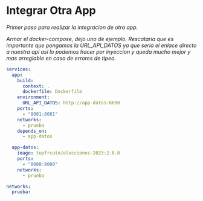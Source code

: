 # Integrar Otra App

<p>
    <em>Primer paso para realizar la integracion de otra app.</em>
</p>


<em>Armar el docker-compose, dejo uno de ejemplo. Rescataria que es importante que pongamos la URL_API_DATOS ya que seria el enlace directo a nuestra api asi lo podemos hacer por inyeccion y queda mucho mejor y mas arreglable en caso de errores de tipeo.</em>

```yml
services:
  app:
    build:
      context: .
      dockerfile: Dockerfile
    environment:
      URL_API_DATOS: http://app-datos:8080
    ports:
      - "8081:8081"
    networks:
      - prueba
    depends_on:
      - app-datos

  app-datos:
    image: tupfrcutn/elecciones-2023:2.0.0
    ports:
      - "8080:8080"
    networks:
      - prueba

networks:
  prueba:

```
